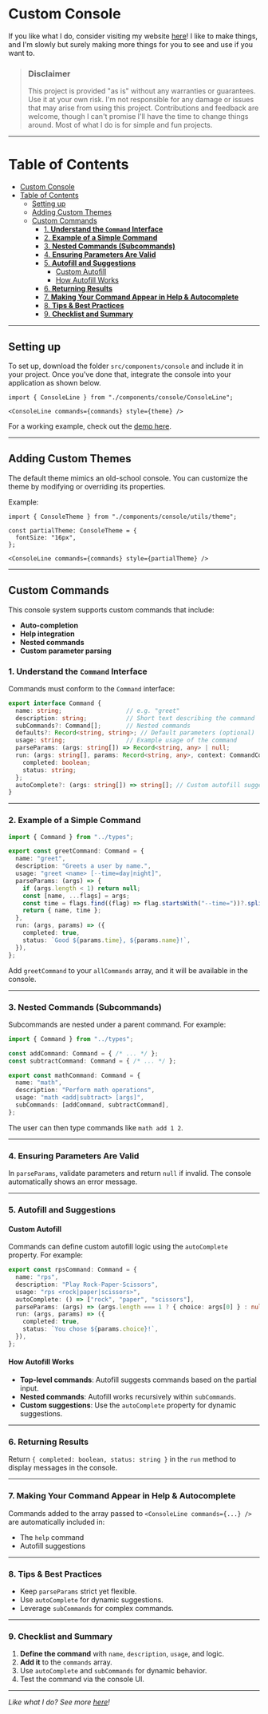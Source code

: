 # Custom Console

If you like what I do, consider visiting my website [here](https://moaesaycto.github.io/)! I like to make things, and I'm slowly but surely making more things for you to see and use if you want to.

> ### Disclaimer
> This project is provided "as is" without any warranties or guarantees. Use it at your own risk. I'm not responsible for any damage or issues that may arise from using this project. Contributions and feedback are welcome, though I can't promise I'll have the time to change things around. Most of what I do is for simple and fun projects.

---

# Table of Contents

- [Custom Console](#custom-console)
- [Table of Contents](#table-of-contents)
  - [Setting up](#setting-up)
  - [Adding Custom Themes](#adding-custom-themes)
  - [Custom Commands](#custom-commands)
    - [1. **Understand the `Command` Interface**](#1-understand-the-command-interface)
    - [2. **Example of a Simple Command**](#2-example-of-a-simple-command)
    - [3. **Nested Commands (Subcommands)**](#3-nested-commands-subcommands)
    - [4. **Ensuring Parameters Are Valid**](#4-ensuring-parameters-are-valid)
    - [5. **Autofill and Suggestions**](#5-autofill-and-suggestions)
      - [Custom Autofill](#custom-autofill)
      - [How Autofill Works](#how-autofill-works)
    - [6. **Returning Results**](#6-returning-results)
    - [7. **Making Your Command Appear in Help \& Autocomplete**](#7-making-your-command-appear-in-help--autocomplete)
    - [8. **Tips \& Best Practices**](#8-tips--best-practices)
    - [9. **Checklist and Summary**](#9-checklist-and-summary)

---

## Setting up

To set up, download the folder `src/components/console` and include it in your project. Once you've done that, integrate the console into your application as shown below.

```tsx
import { ConsoleLine } from "./components/console/ConsoleLine";

<ConsoleLine commands={commands} style={theme} />
```

For a working example, check out the [demo here](https://moaesaycto.github.io/console).

---

## Adding Custom Themes

The default theme mimics an old-school console. You can customize the theme by modifying or overriding its properties.

Example:

```tsx
import { ConsoleTheme } from "./components/console/utils/theme";

const partialTheme: ConsoleTheme = {
  fontSize: "16px",
};

<ConsoleLine commands={commands} style={partialTheme} />
```

---

## Custom Commands

This console system supports custom commands that include:

- **Auto-completion**  
- **Help integration**  
- **Nested commands**  
- **Custom parameter parsing**  

### 1. **Understand the `Command` Interface**

Commands must conform to the `Command` interface:

```ts
export interface Command {
  name: string;                  // e.g. "greet"
  description: string;           // Short text describing the command
  subCommands?: Command[];       // Nested commands
  defaults?: Record<string, string>; // Default parameters (optional)
  usage: string;                 // Example usage of the command
  parseParams: (args: string[]) => Record<string, any> | null;  
  run: (args: string[], params: Record<string, any>, context: CommandContext) => { 
    completed: boolean; 
    status: string; 
  };
  autoComplete?: (args: string[]) => string[]; // Custom autofill suggestions (optional)
}
```

---

### 2. **Example of a Simple Command**

```ts
import { Command } from "../types";

export const greetCommand: Command = {
  name: "greet",
  description: "Greets a user by name.",
  usage: "greet <name> [--time=day|night]",
  parseParams: (args) => {
    if (args.length < 1) return null;
    const [name, ...flags] = args;
    const time = flags.find((flag) => flag.startsWith("--time="))?.split("=")[1] || "day";
    return { name, time };
  },
  run: (args, params) => ({
    completed: true,
    status: `Good ${params.time}, ${params.name}!`,
  }),
};
```

Add `greetCommand` to your `allCommands` array, and it will be available in the console.

---

### 3. **Nested Commands (Subcommands)**

Subcommands are nested under a parent command. For example:

```ts
import { Command } from "../types";

const addCommand: Command = { /* ... */ };
const subtractCommand: Command = { /* ... */ };

export const mathCommand: Command = {
  name: "math",
  description: "Perform math operations",
  usage: "math <add|subtract> [args]",
  subCommands: [addCommand, subtractCommand],
};
```

The user can then type commands like `math add 1 2`.

---

### 4. **Ensuring Parameters Are Valid**

In `parseParams`, validate parameters and return `null` if invalid. The console automatically shows an error message.

---

### 5. **Autofill and Suggestions**

#### Custom Autofill

Commands can define custom autofill logic using the `autoComplete` property. For example:

```ts
export const rpsCommand: Command = {
  name: "rps",
  description: "Play Rock-Paper-Scissors",
  usage: "rps <rock|paper|scissors>",
  autoComplete: () => ["rock", "paper", "scissors"],
  parseParams: (args) => (args.length === 1 ? { choice: args[0] } : null),
  run: (args, params) => ({
    completed: true,
    status: `You chose ${params.choice}!`,
  }),
};
```

#### How Autofill Works

- **Top-level commands**: Autofill suggests commands based on the partial input.  
- **Nested commands**: Autofill works recursively within `subCommands`.  
- **Custom suggestions**: Use the `autoComplete` property for dynamic suggestions.  

---

### 6. **Returning Results**

Return `{ completed: boolean, status: string }` in the `run` method to display messages in the console.

---

### 7. **Making Your Command Appear in Help & Autocomplete**

Commands added to the array passed to `<ConsoleLine commands={...} />` are automatically included in:

- The `help` command
- Autofill suggestions

---

### 8. **Tips & Best Practices**

- Keep `parseParams` strict yet flexible.  
- Use `autoComplete` for dynamic suggestions.  
- Leverage `subCommands` for complex commands.  

---

### 9. **Checklist and Summary**

1. **Define the command** with `name`, `description`, `usage`, and logic.  
2. **Add it** to the `commands` array.  
3. Use `autoComplete` and `subCommands` for dynamic behavior.  
4. Test the command via the console UI.  

---

_Like what I do? See more [here](https://moaesaycto.github.io/)!_